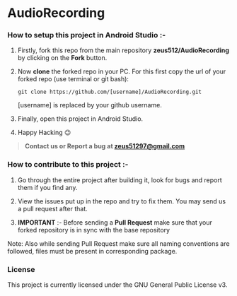 # AudioRecording


### How to setup this project in Android Studio :-

1. Firstly, fork this repo from the main repository **zeus512/AudioRecording** by clicking on the **Fork** button.

2. Now **clone** the forked repo in your PC. For this first copy the url of your forked repo (use terminal or git bash):

   	`git clone https://github.com/[username]/AudioRecording.git`

   	[username] is replaced by your github username.

3. Finally, open this project in Android Studio.

4. Happy Hacking :wink:

>**Contact us or Report a bug at zeus51297@gmail.com**

### How to contribute to this project :-

1. Go through the entire project after building it, look for bugs and report them if you find any.

2. View the issues put up in the repo and try to fix them. You may send us a pull request after that.

3. **IMPORTANT** :- Before sending a **Pull Request** make sure that your forked repository is in sync with the base repository 

Note: Also while sending Pull Request make sure all naming conventions are followed, files must be present in corresponding package.


### License
This project is currently licensed under the GNU General Public License v3.  
